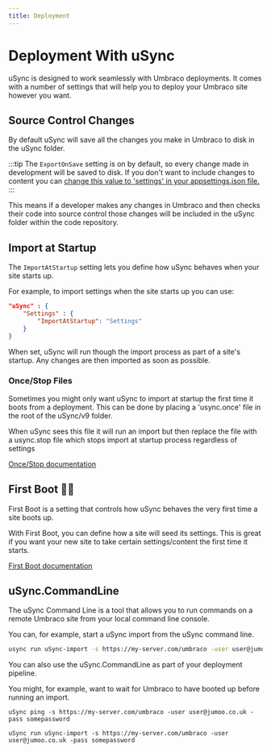 ```yaml
---
title: Deployment
---
```

# Deployment With uSync

uSync is designed to work seamlessly with Umbraco deployments. It comes with a number of settings that will help you to deploy your Umbraco site however you want. 

## Source Control Changes
By default uSync will save all the changes you make in Umbraco to disk in the uSync folder.

:::tip 
The `ExportOnSave` setting is on by default, so every change made in development will be saved to disk. If you don't want to include changes to content you can [change this value to 'settings' in your appsettings.json file.](../../reference/config)
:::

This means if a developer makes any changes in Umbraco and then checks their code into source control those changes will be included in the uSync folder within the code repository.

## Import at Startup

The `ImportAtStartup` setting lets you define how uSync behaves when your site starts up.

For example, to import settings when the site starts up you can use: 

```json
"uSync" : {
    "Settings" : {
        "ImportAtStartup": "Settings"
    }
}
```

When set, uSync will run though the import process as part of a site's startup. Any changes are then imported as soon as possible.

### Once/Stop Files 
Sometimes you might only want uSync to import at startup the first time it boots from a deployment. This can be done by placing a 'usync.once' file in the root of the uSync/v9 folder. 

When uSync sees this file it will run an import but then replace the file with a usync.stop file which stops import at startup process regardless of settings

[Once/Stop documentation](../key_topics/once)

## First Boot 🥇🥾
First Boot is a setting that controls how uSync behaves the very first time a site boots up.

With First Boot, you can define how a site will seed its settings. This is great if you want your new site to take certain settings/content the first time it starts. 

[First Boot documentation](../key_topics/firstboot)

## uSync.CommandLine

The uSync Command Line is a tool that allows you to run commands on a remote Umbraco site from your local command line console. 

You can, for example, start a uSync import from the uSync command line. 

```bash
usync run uSync-import -s https://my-server.com/umbraco -user user@jumoo.co.uk -pass somepassword 
```

You can also use the uSync.CommandLine as part of your deployment pipeline. 

You might, for example, want to wait for Umbraco to have booted up before running an import. 

```
uSync ping -s https://my-server.com/umbraco -user user@jumoo.co.uk -pass somepassword 

uSync run uSync-import -s https://my-server.com/umbraco -user user@jumoo.co.uk -pass somepassword 
```




